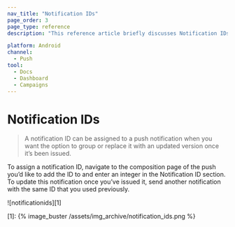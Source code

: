 ```yaml
---
nav_title: "Notification IDs"
page_order: 3
page_type: reference
description: "This reference article briefly discusses Notification IDs."

platform: Android
channel:
  - Push
tool:
  - Docs
  - Dashboard
  - Campaigns
---
```


# Notification IDs

> A notification ID can be assigned to a push notification when you want the option to group or replace it with an updated version once it’s been issued.

To assign a notification ID, navigate to the composition page of the push you’d like to add the ID to and enter an integer in the Notification ID section.
To update this notification once you’ve issued it, send another notification with the same ID that you used previously.

![notificationids][1]

[1]: {% image_buster /assets/img_archive/notification_ids.png %}
